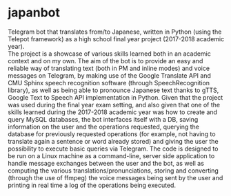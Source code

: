 # japanbot
Telegram bot that translates from/to Japanese, written in Python (using the Telepot framework) as a high school final year project
(2017-2018 academic year).  
The project is a showcase of various skills learned both in an academic context and on my own. The aim of the bot is to provide an 
easy and reliable way of translating text (both in PM and inline modes) and voice messages on Telegram, by making use of the Google
Translate API and CMU Sphinx speech recognition software (through SpeechRecognition library), as well as being able to pronounce
Japanese text thanks to gTTS, Google Text to Speech API implementation in Python. Given that the project was used during the final
year exam setting, and also given that one of the skills learned during the 2017-2018 academic year was how to create and query
MySQL databases, the bot interfaces itself with a DB, saving information on the user and the operations requested, querying the 
database for previously requested operations (for example, not having to translate again a sentence or word already stored) and 
giving the user the possibility to execute basic queries via Telegram. 
The code is designed to be run on a Linux machine as a command-line, server side application to handle message exchanges 
between the user and the bot, as well as computing the various translations/pronunciations, storing and converting (through the
use of ffmpeg) the voice messages being sent by the user and printing in real time a log of the operations being executed.
